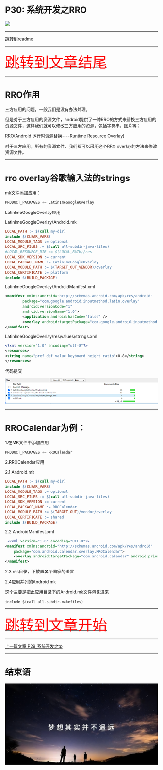 # P30: 系统开发之RRO

<img src="../flower/flower_p30.png">

---

[跳转到readme](https://github.com/hfreeman2008/android_core_framework/blob/main/README-CN.md)


---

[<font face='黑体' color=#ff0000 size=40 >跳转到文章结尾</font>](#结束语)

---

# RRO作用

三方应用的问题，一般我们是没有办法处理。

但是对于三方应用的资源文件，android提供了一种RRO的方式来替换三方应用的资源文件，这样我们就可以修改三方应用的资源，包括字符串，图片等；

RRO(Android 运行时资源替换----Runtime Resource Overlay)

对于三方应用，所有的资源文件，我们都可以采用这个RRO overlay的方法来修改资源文件。

---

# rro overlay谷歌输入法的strings

mk文件添加应用：

```java
PRODUCT_PACKAGES += LatinImeGoogleOverlay
```

LatinImeGoogleOverlay应用

LatinImeGoogleOverlay\Android.mk

```mk
LOCAL_PATH := $(call my-dir)
include $(CLEAR_VARS)
LOCAL_MODULE_TAGS := optional
LOCAL_SRC_FILES := $(call all-subdir-java-files)
#LOCAL_RESOURCE_DIR := $(LOCAL_PATH)/res
LOCAL_SDK_VERSION := current
LOCAL_PACKAGE_NAME := LatinImeGoogleOverlay
LOCAL_MODULE_PATH := $(TARGET_OUT_VENDOR)/overlay
LOCAL_CERTIFICATE := platform
include $(BUILD_PACKAGE)
```

LatinImeGoogleOverlay\AndroidManifest.xml

```xml
<manifest xmlns:android="http://schemas.android.com/apk/res/android"
        package="com.google.android.inputmethod.latin.overlay"
        android:versionCode="1"
        android:versionName="1.0">
        <application android:hasCode="false" />
        <overlay android:targetPackage="com.google.android.inputmethod.latin" android:priority="1200" android:isStatic="true"/>
</manifest>
```


LatinImeGoogleOverlay\res\values\strings.xml
```xml
<?xml version="1.0" encoding="utf-8"?>
<resources>
<string name="pref_def_value_keyboard_height_ratio">0.8</string>
</resources>
```

代码提交

![代码提交](代码提交.png)


---

# RROCalendar为例：

1.在MK文件中添加应用


```java
PRODUCT_PACKAGES += RROCalendar
```

2.RROCalendar应用

2.1 Android.mk
```mk
LOCAL_PATH := $(call my-dir)
include $(CLEAR_VARS)
LOCAL_MODULE_TAGS := optional
LOCAL_SRC_FILES := $(call all-subdir-java-files)
LOCAL_SDK_VERSION := current
LOCAL_PACKAGE_NAME := RROCalendar
LOCAL_MODULE_PATH := $(TARGET_OUT)/vendor/overlay
LOCAL_CERTIFICATE := shared
include $(BUILD_PACKAGE)
```

2.2 AndroidManifest.xml
```xml
 <?xml version="1.0" encoding="UTF-8"?>
<manifest xmlns:android="http://schemas.android.com/apk/res/android"
    package="com.android.calendar.overlay.RROCalendar">
    <overlay android:targetPackage="com.android.calendar" android:priority="1200"/>
</manifest>
```
2.3 res目录，下放置各个国家的语言

2.4应用并列的Android.mk

这个主要是把此应用目录下的Android.mk文件包含进来

```java
include $(call all-subdir-makefiles)
```


---

[<font face='黑体' color=#ff0000 size=40 >跳转到文章开始</font>](#p30-系统开发之rro)

---


[上一篇文章 P29_系统开发之tp](https://github.com/hfreeman2008/android_core_framework/blob/main/P29_%E7%B3%BB%E7%BB%9F%E5%BC%80%E5%8F%91%E4%B9%8Btp/%E7%B3%BB%E7%BB%9F%E5%BC%80%E5%8F%91%E4%B9%8Btp.md)


---

# 结束语

<img src="../Images/end_001.png">